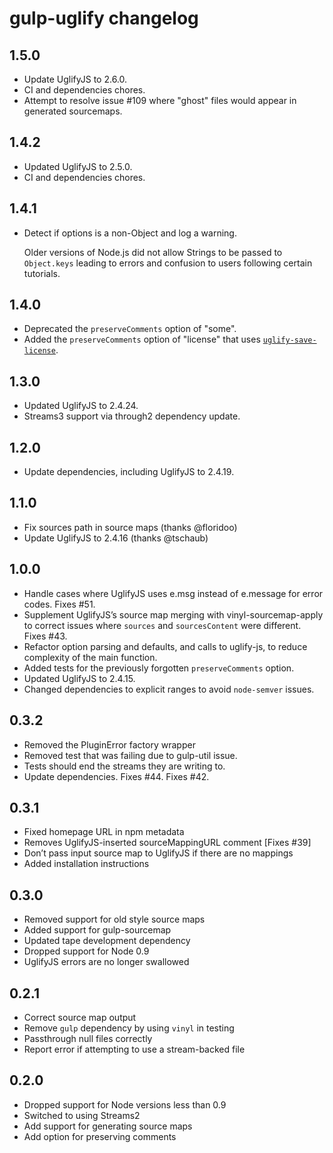 # gulp-uglify changelog

## 1.5.0

- Update UglifyJS to 2.6.0.
- CI and dependencies chores.
- Attempt to resolve issue #109 where "ghost" files would appear in generated sourcemaps.

## 1.4.2

- Updated UglifyJS to 2.5.0.
- CI and dependencies chores.

## 1.4.1

- Detect if options is a non-Object and log a warning.

  Older versions of Node.js did not allow Strings to be passed to `Object.keys` leading to errors and confusion to users following certain tutorials.

## 1.4.0

- Deprecated the `preserveComments` option of "some".
- Added the `preserveComments` option of "license" that uses [`uglify-save-license`](https://github.com/shinnn/uglify-save-license).

## 1.3.0

- Updated UglifyJS to 2.4.24.
- Streams3 support via through2 dependency update.

## 1.2.0

- Update dependencies, including UglifyJS to 2.4.19.

## 1.1.0

- Fix sources path in source maps (thanks @floridoo)
- Update UglifyJS to 2.4.16 (thanks @tschaub)

## 1.0.0

- Handle cases where UglifyJS uses e.msg instead of e.message for error codes. Fixes #51.
- Supplement UglifyJS’s source map merging with vinyl-sourcemap-apply to correct issues where `sources` and `sourcesContent` were different. Fixes #43.
- Refactor option parsing and defaults, and calls to uglify-js, to reduce complexity of the main function.
- Added tests for the previously forgotten `preserveComments` option.
- Updated UglifyJS to 2.4.15.
- Changed dependencies to explicit ranges to avoid `node-semver` issues.

## 0.3.2

- Removed the PluginError factory wrapper
- Removed test that was failing due to gulp-util issue.
- Tests should end the streams they are writing to.
- Update dependencies. Fixes #44. Fixes #42.

## 0.3.1

- Fixed homepage URL in npm metadata
- Removes UglifyJS-inserted sourceMappingURL comment [Fixes #39]
- Don’t pass input source map to UglifyJS if there are no mappings
- Added installation instructions

## 0.3.0

- Removed support for old style source maps
- Added support for gulp-sourcemap
- Updated tape development dependency
- Dropped support for Node 0.9
- UglifyJS errors are no longer swallowed

## 0.2.1

- Correct source map output
- Remove `gulp` dependency by using `vinyl` in testing
- Passthrough null files correctly
- Report error if attempting to use a stream-backed file

## 0.2.0

- Dropped support for Node versions less than 0.9
- Switched to using Streams2
- Add support for generating source maps
- Add option for preserving comments
